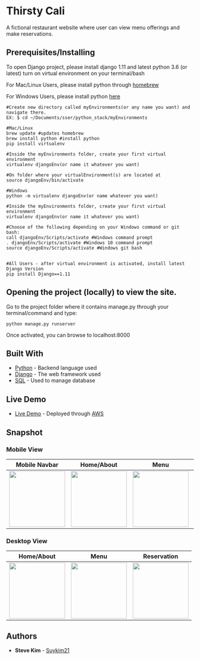 # Thirsty Cali

A fictional restaurant website where user can view menu offerings and make reservations.

## Prerequisites/Installing

To open Django project, please install django 1.11 and latest python 3.6 (or latest) turn on virtual environment on your terminal/bash

For Mac/Linux Users, please install python through [homebrew](https://brew.sh/)

For Windows Users, please install python [here](https://www.python.org/downloads/release/python-2713/)

```
#Create new directory called myEnvironments(or any name you want) and navigate there.
EX: $ cd ~/Documents/sser/python_stack/myEnvironments

#Mac/Linux
brew update #updates homebrew
brew install python #install python
pip install virtualenv 

#Inside the myEnvironments folder, create your first virtual environment
virtualenv djangoEnv(or name it whatever you want)

#On folder where your virtualEnvironment(s) are located at
source djangoEnv/bin/activate

#Windows
python -m virtualenv djangoEnv(or name whatever you want)

#Inside the myEnvironments folder, create your first virtual environment
virtualenv djangoEnv(or name it whatever you want)

#Choose of the following depending on your Windows command or git bash:
call djangoEnv/Scripts/activate #Windows command prompt
. djangoEnv/Scripts/activate #Windows 10 command prompt
source djangoEnv/Scripts/activate #Windows git bash


#All Users - after virtual environment is activated, install latest Django Version
pip install Django==1.11
```

## Opening the project (locally) to view the site.

Go to the project folder where it contains manage.py through your terminal/command and type:

```
python manage.py runserver
```

Once activated, you can browse to localhost:8000

## Built With

* [Python](https://www.python.org/) - Backend language used
* [Django](https://www.djangoproject.com/) - The web framework used
* [SQL](https://www.sqlite.org/) - Used to manage database

## Live Demo

* [Live Demo](http://54.146.235.215/) - Deployed through [AWS](https://aws.amazon.com/)

## Snapshot

### Mobile View
Mobile Navbar |Home/About |  Menu | Reservation
:---------:|:--------:|:---------:|:-----------
<img src="https://user-images.githubusercontent.com/25072657/33096827-2d870274-cebd-11e7-8a15-dab4651c9669.png" width="150"> | <img src="https://user-images.githubusercontent.com/25072657/33095223-ba503320-ceb7-11e7-948a-4207eef5608c.png" width="150"> |<img src="https://user-images.githubusercontent.com/25072657/33096863-4f75796a-cebd-11e7-96f6-a1f611b4458a.png" width="150">|<img src="https://user-images.githubusercontent.com/25072657/33096928-6fd8e570-cebd-11e7-9a12-0381cb309cfb.png" width="150">

### Desktop View
Home/About |  Menu | Reservation
:---------:|:--------:|:---------:
<img src="https://user-images.githubusercontent.com/25072657/33095037-0fdb3bf6-ceb7-11e7-80a3-4d7a9b0372ea.png" width="150"> | <img src="https://user-images.githubusercontent.com/25072657/33095728-87eb314e-ceb9-11e7-86dc-3b1caa25b59d.png" width="150"> | <img src="https://user-images.githubusercontent.com/25072657/33096390-adbe7b7c-cebb-11e7-9bbf-dbc58a86f948.png" width="150">

## Authors

* **Steve Kim** - [Suykim21](https://github.com/Suykim21)
